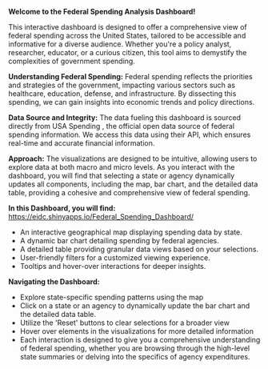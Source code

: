 **Welcome to the Federal Spending Analysis Dashboard!**

This interactive dashboard is designed to offer a comprehensive view of federal spending across the United States, tailored to be accessible and informative for a diverse audience. Whether you're a policy analyst, researcher, educator, or a curious citizen, this tool aims to demystify the complexities of government spending.


**Understanding Federal Spending:**
Federal spending reflects the priorities and strategies of the government, impacting various sectors such as healthcare, education, defense, and infrastructure. By dissecting this spending, we can gain insights into economic trends and policy directions.


**Data Source and Integrity:**
The data fueling this dashboard is sourced directly from USA Spending , the official open data source of federal spending information. We access this data using their API, which ensures real-time and accurate financial information.


**Approach:**
The visualizations are designed to be intuitive, allowing users to explore data at both macro and micro levels. As you interact with the dashboard, you will find that selecting a state or agency dynamically updates all components, including the map, bar chart, and the detailed data table, providing a cohesive and comprehensive view of federal spending.


**In this Dashboard, you will find:** https://eidc.shinyapps.io/Federal_Spending_Dashboard/

- An interactive geographical map displaying spending data by state.
- A dynamic bar chart detailing spending by federal agencies.
- A detailed table providing granular data views based on your selections.
- User-friendly filters for a customized viewing experience.
- Tooltips and hover-over interactions for deeper insights.

**Navigating the Dashboard:**

- Explore state-specific spending patterns using the map
- Click on a state or an agency to dynamically update the bar chart and the detailed data table.
- Utilize the 'Reset' buttons to clear selections for a broader view
- Hover over elements in the visualizations for more detailed information
- Each interaction is designed to give you a comprehensive understanding of federal spending, whether you are browsing through the high-level state summaries or delving into the specifics    of agency expenditures.


